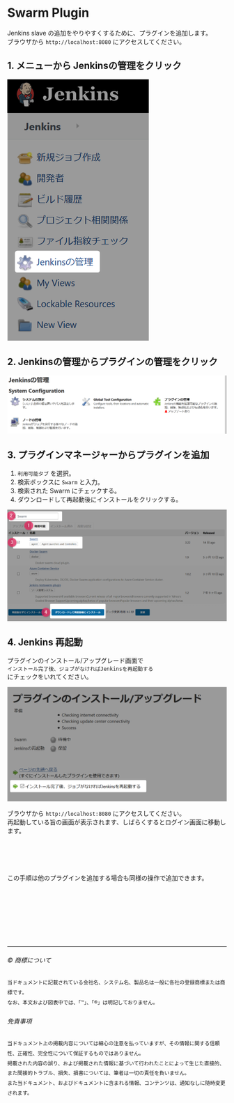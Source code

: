 
# Swarm Plugin

Jenkins slave の追加をやりやすくするために、プラグインを追加します。  
ブラウザから ``http://localhost:8080`` にアクセスしてください。  

## 1. メニューから Jenkinsの管理をクリック

![Jenkinsの管理](swarm-plugin-01.png)  

## 2. Jenkinsの管理からプラグインの管理をクリック

![プラグインの管理](swarm-plugin-02.png)  


## 3. プラグインマネージャーからプラグインを追加

1. ``利用可能タブ`` を選択。
2. 検索ボックスに ``Swarm`` と入力。
3. 検索された Swarm にチェックする。
4. ダウンロードして再起動後にインストールをクリックする。


![プラグインマネージャー](swarm-plugin-03.png)  


## 4. Jenkins 再起動

プラグインのインストール/アップグレード画面で  
``インストール完了後、ジョブがなければJenkinsを再起動する``  
にチェックをいれてください。  

![インストール完了後、ジョブがなければJenkinsを再起動する](swarm-plugin-04.png)  


ブラウザから ``http://localhost:8080`` にアクセスしてください。  
再起動している旨の画面が表示されます、しばらくするとログイン画面に移動します。  

　  
　  
　  

この手順は他のプラグインを追加する場合も同様の操作で追加できます。　  
　  

　  
　  
　  
　  
　  

* * *

###### :copyright: 商標について

<sup>当ドキュメントに記載されている会社名、システム名、製品名は一般に各社の登録商標または商標です。</sup>  
<sup>なお、本文および図表中では、「™」、「®」は明記しておりません。</sup>  

###### 免責事項  
<sup>当ドキュメント上の掲載内容については細心の注意を払っていますが、その情報に関する信頼性、正確性、完全性について保証するものではありません。</sup>  
<sup>掲載された内容の誤り、および掲載された情報に基づいて行われたことによって生じた直接的、また間接的トラブル、損失、損害については、筆者は一切の責任を負いません。</sup>  
<sup>また当ドキュメント、およびドキュメントに含まれる情報、コンテンツは、通知なしに随時変更されます。</sup>  






